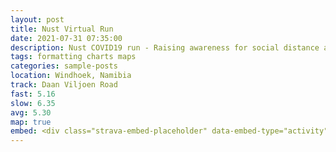 ```yaml
---
layout: post
title: Nust Virtual Run
date: 2021-07-31 07:35:00
description: Nust COVID19 run - Raising awareness for social distance and active health activities
tags: formatting charts maps
categories: sample-posts
location: Windhoek, Namibia
track: Daan Viljoen Road
fast: 5.16
slow: 6.35
avg: 5.30
map: true
embed: <div class="strava-embed-placeholder" data-embed-type="activity" data-embed-id="5713815063" data-style="standard"></div><script src="https://strava-embeds.com/embed.js"></script>
---
```


<div class="strava-embed-placeholder" data-embed-type="activity" data-embed-id="5713815063" data-style="standard"></div><script src="https://strava-embeds.com/embed.js"></script>